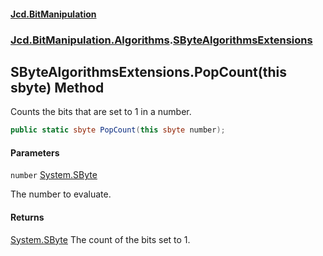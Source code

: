 #### [Jcd.BitManipulation](index.md 'index')

### [Jcd.BitManipulation.Algorithms](Jcd.BitManipulation.Algorithms.md 'Jcd.BitManipulation.Algorithms').[SByteAlgorithmsExtensions](Jcd.BitManipulation.Algorithms.SByteAlgorithmsExtensions.md 'Jcd.BitManipulation.Algorithms.SByteAlgorithmsExtensions')

## SByteAlgorithmsExtensions.PopCount(this sbyte) Method

Counts the bits that are set to 1 in a number.

```csharp
public static sbyte PopCount(this sbyte number);
```

#### Parameters

<a name='Jcd.BitManipulation.Algorithms.SByteAlgorithmsExtensions.PopCount(thissbyte).number'></a>

`number` [System.SByte](https://docs.microsoft.com/en-us/dotnet/api/System.SByte 'System.SByte')

The number to evaluate.

#### Returns

[System.SByte](https://docs.microsoft.com/en-us/dotnet/api/System.SByte 'System.SByte')
The count of the bits set to 1.